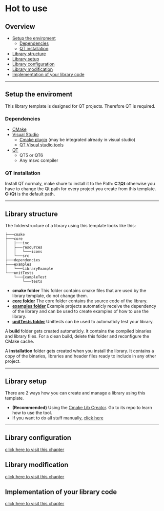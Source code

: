 # Hot to use
## Overview
* [Setup the enviroment](#setup-the-enviroment)
  * [Dependencies](#dependencies)
  * [QT installation](#qt-installation)
* [Library structure](#library-structure)
* [Library setup](#library-setup)
* [Library configuration](ConfigureTheProject.md)
* [Library modification](ModifyingTheProject.md)
* [Implementation of your library code](ImplementingYourOwnCode.md)

---
## Setup the enviroment
This library template is designed for QT projects. Therefore QT is required.
### Dependencies
* [CMake](https://cmake.org/download/)
* [Visual Studio](https://visualstudio.microsoft.com/de/downloads/)
  * [Cmake plugin](https://learn.microsoft.com/en-us/cpp/build/cmake-projects-in-visual-studio?view=msvc-170) (may be integrated already in visual studio)
  * [QT Visual studio tools](https://doc.qt.io/qtvstools/qtvstools-how-to-install.html)
* [QT](https://www.qt.io/download-dev)
  * QT5 or QT6
  * Any msvc compiler


### QT installation
Install QT normaly, make shure to install it to the Path: **C:\Qt** otherwise you have to change the Qt path for every project you create from this template. **C:\Qt** is the default path.

---

## Library structure
The folderstructure of a library using this template looks like this:<br>
``` 
├───cmake
├───core
│   ├───inc
│   ├───resources
│   │   └───icons
│   └───src
├───dependencies
├───examples
│   └───LibraryExample
└───unitTests
    └───ExampleTest
        └───tests
```
- **cmake folder**
This folder contains cmake files that are used by the library template, do not change them.
- **[core folder](CoreFolder.md)**
The core folder contains the source code of the library.
- **[examples folder](ExamplesFolder.md)**
Example projects automaticly receive the dependency of the library and can be used to create examples of how to use the library.
- **[unitTests folder](UnitTestsFolder.md)**
Unittests can be used to automaticly test your library.

A **build** folder gets created automaticly. It contains the compiled binaries and library files.
For a clean build, delete this folder and reconfigure the CMake cache.

A **installation** folder gets created when you install the library. It contains a copy of the binaries, libraries and header files ready to include in any other project. 

---

## Library setup
There are 2 ways how you can create and manage a library using this template. 
* **(Recommended)** Using the [Cmake Lib Creator](https://github.com/KROIA/CmakeLibCreator).
Go to its repo to learn how to use the tool.
* If you want to do all stuff manually, [click here](CreateLibraryManually.md)

---

## Library configuration
[click here to visit this chapter](ConfigureTheProject.md)
## Library modification
[click here to visit this chapter](ModifyingTheProject.md)
## Implementation of your library code
[click here to visit this chapter](ImplementingYourOwnCode.md)
